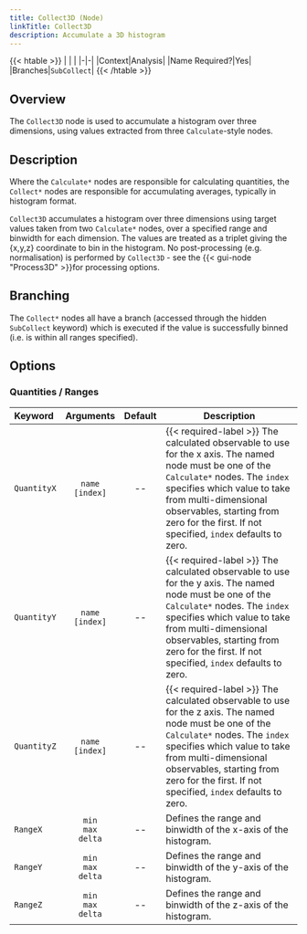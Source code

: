 ```yaml
---
title: Collect3D (Node)
linkTitle: Collect3D
description: Accumulate a 3D histogram
---
```


{{< htable >}}
| | |
|-|-|
|Context|Analysis|
|Name Required?|Yes|
|Branches|`SubCollect`|
{{< /htable >}}

## Overview

The `Collect3D` node is used to accumulate a histogram over three dimensions, using values extracted from three `Calculate`-style nodes.

## Description

Where the `Calculate*` nodes are responsible for calculating quantities, the `Collect*` nodes are responsible for accumulating averages, typically in histogram format.

`Collect3D` accumulates a histogram over three dimensions using target values taken from two `Calculate*` nodes, over a specified range and binwidth for each dimension. The values are treated as a triplet giving the {x,y,z} coordinate to bin in the histogram. No post-processing (e.g. normalisation) is performed by `Collect3D` - see the {{< gui-node "Process3D" >}}for processing options.

## Branching

The `Collect*` nodes all have a branch (accessed through the hidden `SubCollect` keyword) which is executed if the value is successfully binned (i.e. is within all ranges specified).

## Options

### Quantities / Ranges

|Keyword|Arguments|Default|Description|
|:------|:--:|:-----:|-----------|
|`QuantityX`|`name`<br/>`[index]`|--|{{< required-label >}} The calculated observable to use for the x axis. The named node must be one of the `Calculate*` nodes. The `index` specifies which value to take from multi-dimensional observables, starting from zero for the first. If not specified, `index` defaults to zero.|
|`QuantityY`|`name`<br/>`[index]`|--|{{< required-label >}} The calculated observable to use for the y axis. The named node must be one of the `Calculate*` nodes. The `index` specifies which value to take from multi-dimensional observables, starting from zero for the first. If not specified, `index` defaults to zero.|
|`QuantityZ`|`name`<br/>`[index]`|--|{{< required-label >}} The calculated observable to use for the z axis. The named node must be one of the `Calculate*` nodes. The `index` specifies which value to take from multi-dimensional observables, starting from zero for the first. If not specified, `index` defaults to zero.|
|`RangeX `|`min`<br/>`max`<br/>`delta`|--|Defines the range and binwidth of the x-axis of the histogram.|
|`RangeY `|`min`<br/>`max`<br/>`delta`|--|Defines the range and binwidth of the y-axis of the histogram.|
|`RangeZ `|`min`<br/>`max`<br/>`delta`|--|Defines the range and binwidth of the z-axis of the histogram.|
